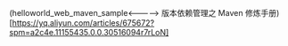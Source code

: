 (helloworld_web_maven_sample<-----> 版本依赖管理之 Maven 修炼手册)[https://yq.aliyun.com/articles/675672?spm=a2c4e.11155435.0.0.30516094r7rLoN]
